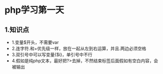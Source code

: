 # php学习第一天

## 1.知识点
* 1.变量$开头，不需要var
* 2.连字符.和+优先级一样，放在一起从左到右运算，并且.两边必须空格
* 3.双引号中可以写变量{$i}，单引号中不行
* 4.假如是纯php文本，最好把?>去掉，不然结束标签后面假如有空白内容，会被输出